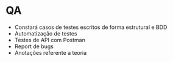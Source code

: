 # QA

- Constará casos de testes escritos de forma estrutural e BDD
- Automatização de testes
- Testes de API com Postman
- Report de bugs
- Anotações referente a teoria
